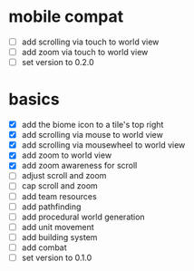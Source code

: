 # mobile compat

- [ ] add scrolling via touch to world view
- [ ] add zoom via touch to world view
- [ ] set version to 0.2.0

# basics

- [x] add the biome icon to a tile's top right
- [x] add scrolling via mouse to world view
- [x] add scrolling via mousewheel to world view
- [x] add zoom to world view
- [x] add zoom awareness for scroll
- [ ] adjust scroll and zoom
- [ ] cap scroll and zoom
- [ ] add team resources
- [ ] add pathfinding
- [ ] add procedural world generation
- [ ] add unit movement
- [ ] add building system
- [ ] add combat
- [ ] set version to 0.1.0
